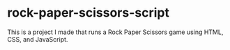 # rock-paper-scissors-script

This is a project I made that runs a Rock Paper Scissors game using HTML, CSS, and JavaScript.
